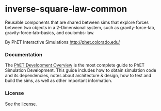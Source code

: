 inverse-square-law-common
======

Reusable components that are shared between sims that explore forces between two objects in a 2-Dimensional system, 
such as gravity-force-lab, gravity-force-lab-basics, and coulombs-law.

By PhET Interactive Simulations
http://phet.colorado.edu/

### Documentation
The [PhET Development Overview](https://github.com/phetsims/phet-info/blob/master/doc/phet-development-overview.md) is the most complete guide to PhET Simulation Development. This guide includes how
to obtain simulation code and its dependencies, notes about architecture & design, how to test and build the sims, as well as other important information.

### License
See the [license](LICENSE).